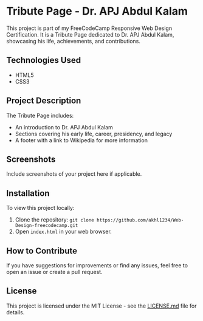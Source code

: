 # Tribute Page - Dr. APJ Abdul Kalam

This project is part of my FreeCodeCamp Responsive Web Design Certification. It is a Tribute Page dedicated to Dr. APJ Abdul Kalam, showcasing his life, achievements, and contributions.

## Technologies Used

- HTML5
- CSS3

## Project Description

The Tribute Page includes:

- An introduction to Dr. APJ Abdul Kalam
- Sections covering his early life, career, presidency, and legacy
- A footer with a link to Wikipedia for more information

## Screenshots

Include screenshots of your project here if applicable.

## Installation

To view this project locally:

1. Clone the repository: `git clone https://github.com/akhl1234/Web-Design-freecodecamp.git`
2. Open `index.html` in your web browser.

## How to Contribute

If you have suggestions for improvements or find any issues, feel free to open an issue or create a pull request.

## License

This project is licensed under the MIT License - see the [LICENSE.md](LICENSE.md) file for details.
